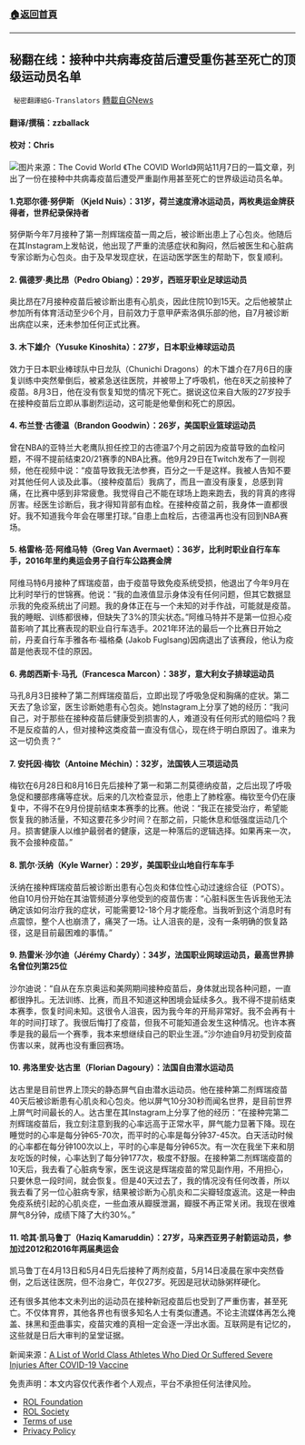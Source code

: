 ###  [:house:返回首頁](https://github.com/ourhimalayas/txt)
---


## 秘翻在线：接种中共病毒疫苗后遭受重伤甚至死亡的顶级运动员名单
` 秘密翻譯組G-Translators` [轉載自GNews](https://gnews.org/zh-hans/1650376/)

#### 翻译/撰稿：zzballack

#### 校对：Chris
![](https://assets.gnews.org/wp-content/uploads/2021/11/图片1-2-3.png)图片来源：The Covid World
《The COVID World》网站11月7日的一篇文章，列出了一份在接种中共病毒疫苗后遭受严重副作用甚至死亡的世界级运动员名单。

#### 1.克耶尔德·努伊斯 （Kjeld Nuis）：31岁，荷兰速度滑冰运动员，两枚奥运金牌获得者，世界纪录保持者

努伊斯今年7月接种了第一剂辉瑞疫苗一周之后，被诊断出患上了心包炎。他随后在其Instagram上发帖说，他出现了严重的流感症状和胸闷，然后被医生和心脏病专家诊断为心包炎。由于及早发现症状，在运动医学医生的帮助下，恢复顺利。

#### 2. 佩德罗·奥比昂（Pedro Obiang）：29岁，西班牙职业足球运动员

奥比昂在7月接种疫苗后被诊断出患有心肌炎，因此住院10到15天。之后他被禁止参加所有体育活动至少6个月，目前效力于意甲萨索洛俱乐部的他，自7月被诊断出病症以来，还未参加任何正式比赛。

#### 3. 木下雄介（Yusuke Kinoshita）：27岁，日本职业棒球运动员

效力于日本职业棒球队中日龙队（Chunichi Dragons）的木下雄介在7月6日的康复训练中突然晕倒后，被紧急送往医院，并被带上了呼吸机，他在8天之前接种了疫苗。8月3日，他在没有恢复知觉的情况下死亡。据说这位来自大阪的27岁投手在接种疫苗后立即从事剧烈运动，这可能是他晕倒和死亡的原因。

#### 4. 布兰登·古德温（Brandon Goodwin）：26岁，美国职业篮球运动员

曾在NBA的亚特兰大老鹰队担任控卫的古德温7个月之前因为疫苗导致的血栓问题，不得不提前结束20/21赛季的NBA比赛。他9月29日在Twitch发布了一则视频，他在视频中说：“疫苗导致我无法参赛，百分之一千是这样。我被人告知不要对其他任何人谈及此事。（接种疫苗后）我病了，而且一直没有康复，总感到背痛，在比赛中感到非常疲惫。我觉得自己不能在球场上跑来跑去，我的背真的疼得厉害。经医生诊断后，我才得知背部有血栓。在接种疫苗之前，我身体一直都很好。我不知道我今年会在哪里打球。”自患上血栓后，古德温再也没有回到NBA赛场。

#### 5. 格雷格·范·阿维马特（Greg Van Avermaet）：36岁，比利时职业自行车车手，2016年里约奥运会男子自行车公路赛金牌

阿维马特6月接种了辉瑞疫苗，由于疫苗导致免疫系统受损，他退出了今年9月在比利时举行的世锦赛。他说：“我的血液值显示身体没有任何问题，但其它数据显示我的免疫系统出了问题。我的身体正在与一个未知的对手作战，可能就是疫苗。我的睡眠、训练都很棒，但缺失了3%的顶尖状态。”阿维马特并不是第一位担心疫苗影响了其比赛表现的职业自行车选手。2021年环法的最后一个比赛日开始之前，丹麦自行车手雅各布·福格桑 (Jakob Fuglsang)因病退出了该赛段，他认为疫苗是他表现不佳的原因。

#### 6. 弗朗西斯卡·马孔（Francesca Marcon）：38岁，意大利女子排球运动员

马孔8月3日接种了第二剂辉瑞疫苗后，立即出现了呼吸急促和胸痛的症状。第二天去了急诊室，医生诊断她患有心包炎。她Instagram上分享了她的经历：“我问自己，对于那些在接种疫苗后健康受到损害的人，难道没有任何形式的赔偿吗？我不是反疫苗的人，但对接种这类疫苗一直没有信心，现在终于明白原因了。谁来为这一切负责？”

#### 7. 安托因·梅钦（Antoine Méchin）：32岁，法国铁人三项运动员

梅钦在6月28日和8月16日先后接种了第一和第二剂莫德纳疫苗，之后出现了呼吸急促和腰部疼痛等症状。后来的几次检查显示，他患上了肺栓塞。梅钦至今仍在康复中，不得不在9月份提前结束本赛季的比赛。他说：“我正在接受治疗，希望能恢复我的肺活量，不知这要花多少时间？在那之前，只能休息和低强度运动几个月。损害健康人以维护最弱者的健康，这是一种落后的逻辑选择。如果再来一次，我不会接种疫苗。”

#### 8. 凯尔·沃纳（Kyle Warner）：29岁，美国职业山地自行车车手

沃纳在接种辉瑞疫苗后被诊断出患有心包炎和体位性心动过速综合征（POTS）。他自10月份开始在其油管频道分享他受到的疫苗伤害：“心脏科医生告诉我他无法确定该如何治疗我的症状，可能需要12-18个月才能痊愈。当我听到这个消息时有点震惊，整个人也崩溃了，痛哭了一场。让人沮丧的是，没有一条明确的恢复路径，这是目前最困难的事情。”

#### 9. 热雷米·沙尔迪（Jérémy Chardy）：34岁，法国职业网球运动员，最高世界排名曾位列第25位

沙尔迪说：“自从在东京奥运和美网期间接种疫苗后，身体就出现各种问题，一直都很挣扎。无法训练、比赛，而且不知道这种困境会延续多久。我不得不提前结束本赛季，恢复时间未知。这很令人沮丧，因为我今年的开局非常好。我不会再有十年的时间打球了。我很后悔打了疫苗，但我不可能知道会发生这种情况。也许本赛季是我的最后一个赛季，我本来想继续自己的职业生涯。”沙尔迪自9月初受到疫苗伤害以来，就再也没有重回赛场。

#### 10. 弗洛里安·达古里（Florian Dagoury）：法国自由潜水运动员

达古里是目前世界上顶尖的静态屏气自由潜水运动员。他在接种第二剂辉瑞疫苗40天后被诊断患有心肌炎和心包炎。他以屏气10分30秒而闻名世界，是目前世界上屏气时间最长的人。达古里在其Instagram上分享了他的经历：“在接种完第二剂辉瑞疫苗后，我立刻注意到我的心率远高于正常水平，屏气能力显著下降。现在睡觉时的心率是每分钟65-70次，而平时的心率是每分钟37-45次。白天活动时候的心率都在每分钟100次以上，平时的心率是每分钟65次。有一次在我坐下来和朋友吃饭的时候，心率达到了每分钟177次，极度不舒服。在接种第二剂辉瑞疫苗的10天后，我去看了心脏病专家，医生说这是辉瑞疫苗的常见副作用，不用担心，只要休息一段时间，就会恢复。但是40天过去了，我的情况没有任何改善，所以我去看了另一位心脏病专家，结果被诊断为心肌炎和二尖瓣轻度返流。这是一种由免疫系统引起的心肌炎症，一些血液从瓣膜泄漏，瓣膜不再正常关闭。我现在很难屏气8分钟，成绩下降了大约30%。”

#### 11. 哈其·凯马鲁丁（Haziq Kamaruddin）：27岁，马来西亚男子射箭运动员，参加过2012和2016年两届奥运会

凯马鲁丁在4月13日和5月4日先后接种了两剂疫苗，5月14日凌晨在家中突然昏倒，之后送往医院，但不治身亡，年仅27岁。死因是冠状动脉粥样硬化。

还有很多其他本文未列出的运动员在接种新冠疫苗后也受到了严重伤害，甚至死亡。不仅体育界，其他各界也有很多知名人士有类似遭遇。不论主流媒体再怎么掩盖、抹黑和歪曲事实，疫苗灾难的真相一定会逐一浮出水面。互联网是有记忆的，这些就是日后大审判的呈堂证据。

新闻来源：[A List of World Class Athletes Who Died Or Suffered Severe Injuries After COVID-19 Vaccine](https://thecovidworld.com/world-class-athletes-who-died-or-suffered-severe-injuries-after-covid-19-vaccine/)

 

免责声明：本文内容仅代表作者个人观点，平台不承担任何法律风险。

- [ROL Foundation](https://rolfoundation.org/)
- [ROL Society](https://rolsociety.org/)
- [Terms of use](https://gnews.org/terms-of-use-3/)
- [Privacy Policy](https://gnews.org/privacy-policy/)
